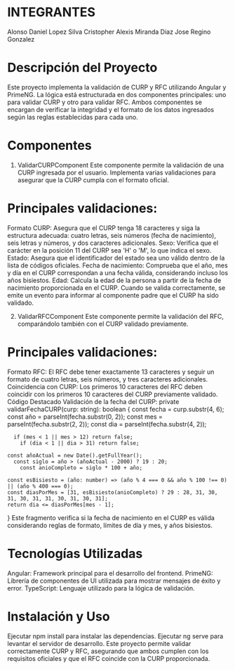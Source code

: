 
# INTEGRANTES
  Alonso Daniel Lopez Silva
  Cristopher Alexis Miranda Diaz
  Jose Regino Gonzalez

# Descripción del Proyecto
  Este proyecto implementa la validación de CURP y RFC utilizando Angular y PrimeNG. La lógica está estructurada en dos componentes principales: uno para validar CURP y otro   para validar RFC. Ambos componentes se encargan de verificar la integridad y el formato de los datos ingresados según las reglas establecidas para cada uno.

# Componentes
1. ValidarCURPComponent
  Este componente permite la validación de una CURP ingresada por el usuario. Implementa varias validaciones para asegurar que la CURP cumpla con el formato oficial.

# Principales validaciones:

  Formato CURP: Asegura que el CURP tenga 18 caracteres y siga la estructura adecuada: cuatro letras, seis números (fecha de nacimiento), seis letras y números, y dos       caracteres adicionales.
  Sexo: Verifica que el carácter en la posición 11 del CURP sea 'H' o 'M', lo que indica el sexo.
  Estado: Asegura que el identificador del estado sea uno válido dentro de la lista de códigos oficiales.
  Fecha de nacimiento: Comprueba que el año, mes y día en el CURP correspondan a una fecha válida, considerando incluso los años bisiestos.
  Edad: Calcula la edad de la persona a partir de la fecha de nacimiento proporcionada en el CURP.
Cuando se valida correctamente, se emite un evento para informar al componente padre que el CURP ha sido validado.

2. ValidarRFCComponent
Este componente permite la validación del RFC, comparándolo también con el CURP validado previamente.

# Principales validaciones:

  Formato RFC: El RFC debe tener exactamente 13 caracteres y seguir un formato de cuatro letras, seis números, y tres caracteres adicionales.
  Coincidencia con CURP: Los primeros 10 caracteres del RFC deben coincidir con los primeros 10 caracteres del CURP previamente validado.
  Código Destacado
  Validación de la fecha del CURP:
  private validarFechaCURP(curp: string): boolean {
    const fecha = curp.substr(4, 6);
    const año = parseInt(fecha.substr(0, 2));
    const mes = parseInt(fecha.substr(2, 2));
    const dia = parseInt(fecha.substr(4, 2));

      if (mes < 1 || mes > 12) return false;
        if (dia < 1 || dia > 31) return false;

    const añoActual = new Date().getFullYear();
      const siglo = año > (añoActual - 2000) ? 19 : 20;
        const anioCompleto = siglo * 100 + año;

    const esBisiesto = (año: number) => (año % 4 === 0 && año % 100 !== 0) || (año % 400 === 0);
    const diasPorMes = [31, esBisiesto(anioCompleto) ? 29 : 28, 31, 30, 31, 30, 31, 31, 30, 31, 30, 31];
    return dia <= diasPorMes[mes - 1];
  }
  Este fragmento verifica si la fecha de nacimiento en el CURP es válida considerando reglas de formato, límites de día y mes, y años bisiestos.

# Tecnologías Utilizadas
  Angular: Framework principal para el desarrollo del frontend.
  PrimeNG: Librería de componentes de UI utilizada para mostrar mensajes de éxito y error.
  TypeScript: Lenguaje utilizado para la lógica de validación.
  
 # Instalación y Uso
  Ejecutar npm install para instalar las dependencias.
  Ejecutar ng serve para levantar el servidor de desarrollo.
  Este proyecto permite validar correctamente CURP y RFC, asegurando que ambos cumplen con los requisitos oficiales y que el RFC coincide con la CURP proporcionada.
